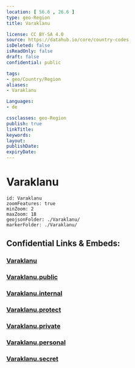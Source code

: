 ```yaml
---
location: [ 56.6 , 26.6 ] 
type: geo-Region
title: Varaklanu

license: CC BY-SA 4.0
source: https://datahub.io/core/country-codes
isDeleted: false
isReadOnly: false
draft: false
confidential: public

tags:
- geo/Country/Region
aliases:
- Varaklanu

Languages:
- de

cssclasses: geo-Region
publish: true
linkTitle: 
keywords: 
layout: 
publishDate: 
expiryDate: 
---
```


# Varaklanu

```leaflet
id: Varaklanu
zoomFeatures: true 
minZoom: 2 
maxZoom: 18
geojsonFolder: ./Varaklanu/
markerFolder: ./Varaklanu/
```


## Confidential Links & Embeds: 

### [Varaklanu](/_Standards/Earth/Continent/Europe/Europe~North/Latvia/Counties/Varaklanu.md) 

### [Varaklanu.public](/_public/Earth/Continent/Europe/Europe~North/Latvia/Counties/Varaklanu.public.md) 

### [Varaklanu.internal](/_internal/Earth/Continent/Europe/Europe~North/Latvia/Counties/Varaklanu.internal.md) 

### [Varaklanu.protect](/_protect/Earth/Continent/Europe/Europe~North/Latvia/Counties/Varaklanu.protect.md) 

### [Varaklanu.private](/_private/Earth/Continent/Europe/Europe~North/Latvia/Counties/Varaklanu.private.md) 

### [Varaklanu.personal](/_personal/Earth/Continent/Europe/Europe~North/Latvia/Counties/Varaklanu.personal.md) 

### [Varaklanu.secret](/_secret/Earth/Continent/Europe/Europe~North/Latvia/Counties/Varaklanu.secret.md)

